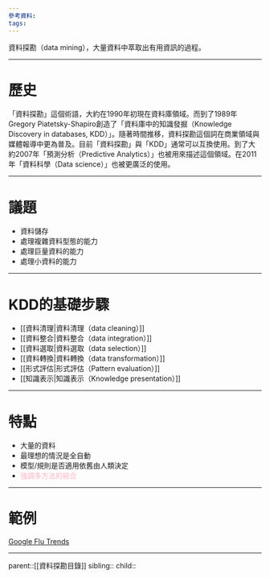 ```yaml
---
參考資料:
tags:
---
```

資料探勘（data mining），大量資料中萃取出有用資訊的過程。
- - -
# 歷史
「資料探勘」這個術語，大約在1990年初現在資料庫領域。而到了1989年Gregory Piatetsky-Shapiro創造了「資料庫中的知識發掘（Knowledge Discovery in databases, KDD）」。隨著時間推移，資料探勘這個詞在商業領域與媒體報導中更為普及。目前「資料探勘」與「KDD」通常可以互換使用。到了大約2007年「預測分析（Predictive Analytics）」也被用來描述這個領域。在2011年「資料科學（Data science）」也被更廣泛的使用。
- - -
# 議題
- 資料儲存
- 處理複雜資料型態的能力
- 處理巨量資料的能力
- 處理小資料的能力
- - -
# KDD的基礎步驟
- [[資料清理|資料清理（data cleaning）]]
- [[資料整合|資料整合（data integration）]]
- [[資料選取|資料選取（data selection）]]
- [[資料轉換|資料轉換（data transformation）]]
- [[形式評估|形式評估（Pattern evaluation）]]
- [[知識表示|知識表示（Knowledge presentation）]]
- - -
# 特點
- 大量的資料
- 最理想的情況是全自動
- 模型/規則是否適用依舊由人類決定
- <font color=ffb3c6>強調多方法的結合</font>
- - -
# 範例
[Google Flu Trends](https://en.wikipedia.org/wiki/Google_Flu_Trends)
- - -
parent::[[資料探勘目錄]]
sibling::
child::